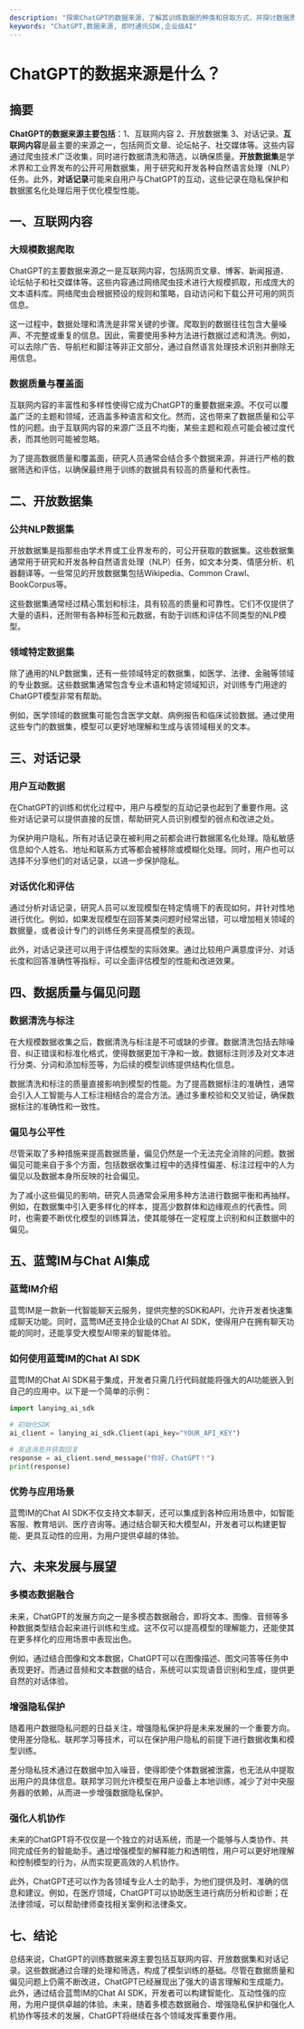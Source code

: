 ```yaml
---
description: "探索ChatGPT的数据来源，了解其训练数据的种类和获取方式，并探讨数据质量和偏见问题。"
keywords: "ChatGPT,数据来源, 即时通讯SDK,企业级AI"
---
```

# ChatGPT的数据来源是什么？

## 摘要

**ChatGPT的数据来源主要包括**：1、互联网内容 2、开放数据集 3、对话记录。**互联网内容**是最主要的来源之一，包括网页文章、论坛帖子、社交媒体等。这些内容通过爬虫技术广泛收集，同时进行数据清洗和筛选，以确保质量。**开放数据集**是学术界和工业界发布的公开可用数据集，用于研究和开发各种自然语言处理（NLP）任务。此外，**对话记录**可能来自用户与ChatGPT的互动，这些记录在隐私保护和数据匿名化处理后用于优化模型性能。

## 一、互联网内容

### 大规模数据爬取

ChatGPT的主要数据来源之一是互联网内容，包括网页文章、博客、新闻报道、论坛帖子和社交媒体等。这些内容通过网络爬虫技术进行大规模抓取，形成庞大的文本语料库。网络爬虫会根据预设的规则和策略，自动访问和下载公开可用的网页信息。

这一过程中，数据处理和清洗是非常关键的步骤。爬取到的数据往往包含大量噪声、不完整或重复的信息。因此，需要使用多种方法进行数据过滤和清洗。例如，可以去除广告、导航栏和脚注等非正文部分，通过自然语言处理技术识别并删除无用信息。

### 数据质量与覆盖面

互联网内容的丰富性和多样性使得它成为ChatGPT的重要数据来源。不仅可以覆盖广泛的主题和领域，还涵盖多种语言和文化。然而，这也带来了数据质量和公平性的问题。由于互联网内容的来源广泛且不均衡，某些主题和观点可能会被过度代表，而其他则可能被忽略。

为了提高数据质量和覆盖面，研究人员通常会结合多个数据来源，并进行严格的数据筛选和评估，以确保最终用于训练的数据具有较高的质量和代表性。

## 二、开放数据集

### 公共NLP数据集

开放数据集是指那些由学术界或工业界发布的，可公开获取的数据集。这些数据集通常用于研究和开发各种自然语言处理（NLP）任务，如文本分类、情感分析、机器翻译等。一些常见的开放数据集包括Wikipedia、Common Crawl、BookCorpus等。

这些数据集通常经过精心策划和标注，具有较高的质量和可靠性。它们不仅提供了大量的语料，还附带有各种标签和元数据，有助于训练和评估不同类型的NLP模型。

### 领域特定数据集

除了通用的NLP数据集，还有一些领域特定的数据集，如医学、法律、金融等领域的专业数据。这些数据集通常包含专业术语和特定领域知识，对训练专门用途的ChatGPT模型非常有帮助。

例如，医学领域的数据集可能包含医学文献、病例报告和临床试验数据。通过使用这些专门的数据集，模型可以更好地理解和生成与该领域相关的文本。

## 三、对话记录

### 用户互动数据

在ChatGPT的训练和优化过程中，用户与模型的互动记录也起到了重要作用。这些对话记录可以提供直接的反馈，帮助研究人员识别模型的弱点和改进之处。

为保护用户隐私，所有对话记录在被利用之前都会进行数据匿名化处理。隐私敏感信息如个人姓名、地址和联系方式等都会被移除或模糊化处理。同时，用户也可以选择不分享他们的对话记录，以进一步保护隐私。

### 对话优化和评估

通过分析对话记录，研究人员可以发现模型在特定情境下的表现如何，并针对性地进行优化。例如，如果发现模型在回答某类问题时经常出错，可以增加相关领域的数据量，或者设计专门的训练任务来提高模型的表现。

此外，对话记录还可以用于评估模型的实际效果。通过比较用户满意度评分、对话长度和回答准确性等指标，可以全面评估模型的性能和改进效果。

## 四、数据质量与偏见问题

### 数据清洗与标注

在大规模数据收集之后，数据清洗与标注是不可或缺的步骤。数据清洗包括去除噪音、纠正错误和标准化格式，使得数据更加干净和一致。数据标注则涉及对文本进行分类、分词和添加标签等，为后续的模型训练提供结构化信息。

数据清洗和标注的质量直接影响到模型的性能。为了提高数据标注的准确性，通常会引入人工智能与人工标注相结合的混合方法。通过多重校验和交叉验证，确保数据标注的准确性和一致性。

### 偏见与公平性

尽管采取了多种措施来提高数据质量，偏见仍然是一个无法完全消除的问题。数据偏见可能来自于多个方面，包括数据收集过程中的选择性偏差、标注过程中的人为偏见以及数据本身所反映的社会偏见。

为了减小这些偏见的影响，研究人员通常会采用多种方法进行数据平衡和再抽样。例如，在数据集中引入更多样化的样本，提高少数群体和边缘观点的代表性。同时，也需要不断优化模型的训练算法，使其能够在一定程度上识别和纠正数据中的偏见。

## 五、蓝莺IM与Chat AI集成

### 蓝莺IM介绍

蓝莺IM是一款新一代智能聊天云服务，提供完整的SDK和API，允许开发者快速集成聊天功能。同时，蓝莺IM还支持企业级的Chat AI SDK，使得用户在拥有聊天功能的同时，还能享受大模型AI带来的智能体验。

### 如何使用蓝莺IM的Chat AI SDK

蓝莺IM的Chat AI SDK易于集成，开发者只需几行代码就能将强大的AI功能嵌入到自己的应用中。以下是一个简单的示例：

```python
import lanying_ai_sdk

# 初始化SDK
ai_client = lanying_ai_sdk.Client(api_key="YOUR_API_KEY")

# 发送消息并获取回复
response = ai_client.send_message("你好，ChatGPT！")
print(response)
```

### 优势与应用场景

蓝莺IM的Chat AI SDK不仅支持文本聊天，还可以集成到各种应用场景中，如智能客服、教育培训、医疗咨询等。通过结合聊天和大模型AI，开发者可以构建更智能、更具互动性的应用，为用户提供卓越的体验。

## 六、未来发展与展望

### 多模态数据融合

未来，ChatGPT的发展方向之一是多模态数据融合，即将文本、图像、音频等多种数据类型结合起来进行训练和生成。这不仅可以提高模型的理解能力，还能使其在更多样化的应用场景中表现出色。

例如，通过结合图像和文本数据，ChatGPT可以在图像描述、图文问答等任务中表现更好。而通过音频和文本数据的结合，系统可以实现语音识别和生成，提供更自然的对话体验。

### 增强隐私保护

随着用户数据隐私问题的日益关注，增强隐私保护将是未来发展的一个重要方向。使用差分隐私、联邦学习等技术，可以在保护用户隐私的前提下进行数据收集和模型训练。

差分隐私技术通过在数据中加入噪音，使得即使个体数据被泄露，也无法从中提取出用户的具体信息。联邦学习则允许模型在用户设备上本地训练，减少了对中央服务器的依赖，从而进一步增强数据隐私保护。

### 强化人机协作

未来的ChatGPT将不仅仅是一个独立的对话系统，而是一个能够与人类协作、共同完成任务的智能助手。通过增强模型的解释能力和透明性，用户可以更好地理解和控制模型的行为，从而实现更高效的人机协作。

此外，ChatGPT还可以作为各领域专业人士的助手，为他们提供及时、准确的信息和建议。例如，在医疗领域，ChatGPT可以协助医生进行病历分析和诊断；在法律领域，可以帮助律师查找相关案例和法律条文。

## 七、结论

总结来说，ChatGPT的训练数据来源主要包括互联网内容、开放数据集和对话记录。这些数据通过合理的处理和筛选，构成了模型训练的基础。尽管在数据质量和偏见问题上仍需不断改进，ChatGPT已经展现出了强大的语言理解和生成能力。此外，通过结合蓝莺IM的Chat AI SDK，开发者可以构建智能化、互动性强的应用，为用户提供卓越的体验。未来，随着多模态数据融合、增强隐私保护和强化人机协作等技术的发展，ChatGPT将继续在各个领域发挥重要作用。
